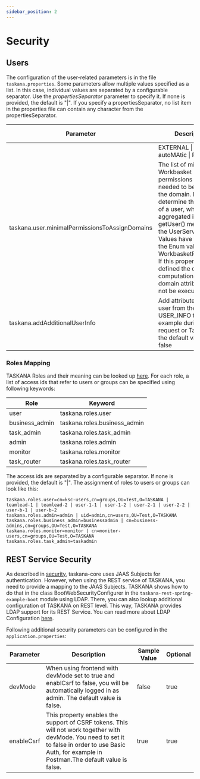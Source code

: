 ```yaml
---
sidebar_position: 2
---
```


# Security

## Users

The configuration of the user-related parameters is in the file ```taskana.properties```. Some parameters allow multiple values specified as a list. In this case, individual values are separated by a configurable separator. Use the *propertiesSeparator* parameter to specify it. If none is provided, the default is "|". If you specify a propertiesSeparator, no list item in the properties file can contain any character from the propertiesSeparator.

| Parameter                                      | Description                                                                                                                                                                                                                                                                                                                                                             | Sample Value                         |
|------------------------------------------------|-------------------------------------------------------------------------------------------------------------------------------------------------------------------------------------------------------------------------------------------------------------------------------------------------------------------------------------------------------------------------|--------------------------------------|
                                                                     | EXTERNAL \| manual \| autoMAtic \| Process |
| taskana.user.minimalPermissionsToAssignDomains | The  list of minimal Workbasket permissions of a user needed to belong to  the domain. Needed to determine the domains of a user, which are  aggregated in the getUser() method of the UserService. Values have to match the Enum values of WorkbasketPermission. If this property is not defined the dynamic computation of the domain attribute will not be executed. | READ \| OPEN                           |
| taskana.addAdditionalUserInfo                  | Add attributes of the user from the USER_INFO table, for example during a Task request or Task Query, the default value is false                                                                                                                                                                                                                                                           | true

### Roles Mapping

TASKANA Roles and their meaning can be looked up [here](../core-concepts/security-permissions#security-roles-in-taskana). For each role, a list of access ids that refer to users or groups can be specified using following keywords:

| Role           | Keyword                     |
|----------------|-----------------------------|
| user           | taskana.roles.user          |
| business_admin | taskana.roles.business_admin |
| task_admin     | taskana.roles.task_admin     |
| admin          | taskana.roles.admin         |
| monitor        | taskana.roles.monitor       |
| task_router    | taskana.roles.task_router    |

The access ids are separated by a configurable separator. If none is provided, the default is "|". The assignment of roles to users or groups can look like this:
```
taskana.roles.user=cn=ksc-users,cn=groups,OU=Test,O=TASKANA | teamlead-1 | teamlead-2 | user-1-1 | user-1-2 | user-2-1 | user-2-2 | user-b-1 | user-b-2
taskana.roles.admin=admin | uid=admin,cn=users,OU=Test,O=TASKANA
taskana.roles.business_admin=businessadmin | cn=business-admins,cn=groups,OU=Test,O=TASKANA
taskana.roles.monitor=monitor | cn=monitor-users,cn=groups,OU=Test,O=TASKANA
taskana.roles.task_admin=taskadmin
```

## REST Service Security

As described in [security](../core-concepts/security-permissions.md), taskana-core uses JAAS Subjects for authentication. However, when using the REST service of TASKANA, you need to provide a mapping to the JAAS Subjects. TASKANA shows how to do that in the class BootWebSecurityConfigurer in the ```taskana-rest-spring-example-boot``` module using LDAP. There, you can also lookup additional configuration of TASKANA on REST level. This way, TASKANA provides LDAP support for its REST Service. You can read more about LDAP Configuration [here](ldap-configuration.md). 

Following additional security parameters can be configured in the ```application.properties```:

|Parameter                        |Description                                              |Sample Value          |Optional|
|---------------------------------|---------------------------------------------------------|----------------------|--------|               
|devMode                          |When using frontend with devMode set to true and enablCsrf to false, you will be automatically logged in as admin. The default value is false.|false|true
|enableCsrf                |This property enables the support of CSRF tokens. This will not work together with devMode. You need to set it to false in order to use Basic Auth, for example in Postman.The default value is false.|true|true